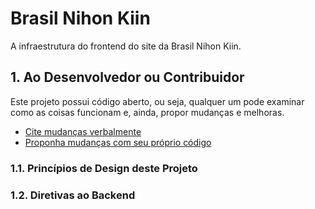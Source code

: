 # Brasil Nihon Kiin

A infraestrutura do frontend do site da Brasil Nihon Kiin.

## 1. Ao Desenvolvedor ou Contribuidor

Este projeto possui código aberto, ou seja, qualquer um pode examinar como as coisas funcionam e, ainda, propor mudanças e melhoras.

- [Cite mudanças verbalmente][issues]
- [Proponha mudanças com seu próprio código][prs]


[issues]: https://github.com/Brasil-Nihon-Kiin/nihonkiin.com.br/issues
[prs]: https://github.com/Brasil-Nihon-Kiin/nihonkiin.com.br/pulls

### 1.1. Princípios de Design deste Projeto

### 1.2. Diretivas ao Backend